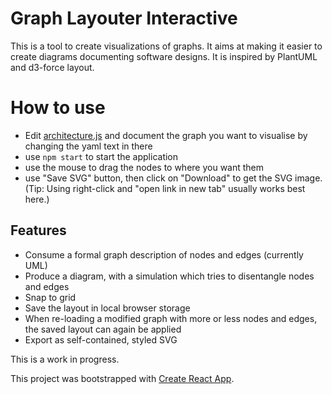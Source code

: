 # Graph Layouter Interactive

This is a tool to create visualizations of graphs. It aims at making it easier to create diagrams documenting software designs. It is inspired by PlantUML and d3-force layout.

# How to use
- Edit [architecture.js](src/architecture.js) and document the graph you want to visualise by changing the yaml text in there
- use `npm start` to start the application
- use the mouse to drag the nodes to where you want them
- use "Save SVG" button, then click on "Download" to get the SVG image. (Tip: Using right-click and "open link in new tab" usually works best here.)
## Features
- Consume a formal graph description of nodes and edges (currently UML)
- Produce a diagram, with a simulation which tries to disentangle nodes and edges
- Snap to grid
- Save the layout in local browser storage
- When re-loading a modified graph with more or less nodes and edges, the saved layout can again be applied
- Export as self-contained, styled SVG



This is a work in progress.

This project was bootstrapped with [Create React App](https://github.com/facebook/create-react-app).
